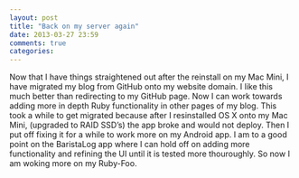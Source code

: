 ```yaml
---
layout: post
title: "Back on my server again"
date: 2013-03-27 23:59
comments: true
categories:
---
```


Now that I have things straightened out after the reinstall on my Mac
Mini, I have migrated my blog from GitHub onto my website domain. I like
this much better than redirecting to my GitHub page. Now I can work
towards adding more in depth Ruby functionality in other pages of my
blog. This took a while to get migrated because after I resinstalled OS
X onto my Mac Mini, (upgraded to RAID SSD’s) the app broke and would not
deploy. Then I put off fixing it for a while to work more on my Android
app. I am to a good point on the BaristaLog app where I can hold off on
adding more functionality and refining the UI until it is tested more
thouroughly. So now I am woking more on my Ruby-Foo.
